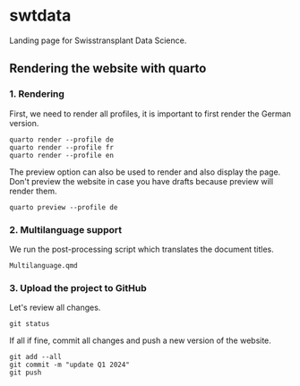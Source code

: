 # swtdata

Landing page for Swisstransplant Data Science.

## Rendering the website with quarto

### 1. Rendering

First, we need to render all profiles, it is important to first render the German version.

    quarto render --profile de
    quarto render --profile fr
    quarto render --profile en
    
The preview option can also be used to render and also display the page. Don't preview the website in case you have drafts because preview will render them.

    quarto preview --profile de

### 2. Multilanguage support

We run the post-processing script which translates the document titles.
    
    Multilanguage.qmd
    
### 3. Upload the project to GitHub

Let's review all changes.

    git status
    
If all if fine, commit all changes and push a new version of the website.

    git add --all
    git commit -m "update Q1 2024"
    git push
    
    